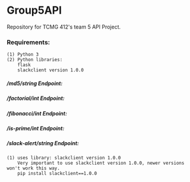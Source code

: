 # Group5API
Repository for TCMG 412's team 5 API Project.

### Requirements:
	(1) Python 3
	(2) Python libraries:
		flask
		slackclient version 1.0.0

##### /md5/string Endpoint:

##### /factorial/int Endpoint:

##### /fibonacci/int Endpoint:

##### /is-prime/int Endpoint:

##### /slack-alert/string Endpoint:
	(1) uses library: slackclient version 1.0.0 
		Very important to use slackclient version 1.0.0, newer versions won't work this way.
		pip install slackclient==1.0.0
